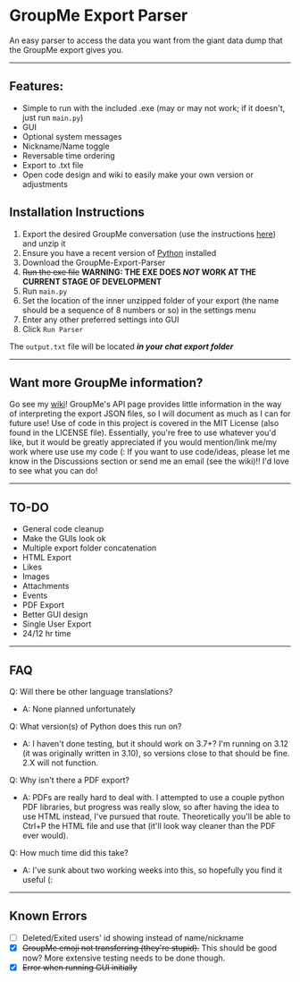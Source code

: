 # GroupMe Export Parser
 An easy parser to access the data you want from the giant data dump that the GroupMe export gives you.

***
## Features:

- Simple to run with the included .exe (may or may not work; if it doesn't, just run `main.py`)
- GUI
- Optional system messages
- Nickname/Name toggle
- Reversable time ordering
- Export to .txt file
- Open code design and wiki to easily make your own version or adjustments


## Installation Instructions
1. Export the desired GroupMe conversation (use the instructions [here](https://support.microsoft.com/en-us/office/how-do-i-export-my-groupme-data-1f6875bf-7871-4ade-8608-4c606cd5f518)) and unzip it
3. Ensure you have a recent version of [Python](https://python.org) installed
4. Download the GroupMe-Export-Parser
5. ~~Run the exe file~~ **WARNING: THE EXE DOES *NOT* WORK AT THE CURRENT STAGE OF DEVELOPMENT**
6. Run `main.py`
7. Set the location of the inner unzipped folder of your export (the name should be a sequence of 8 numbers or so) in the settings menu
8. Enter any other preferred settings into GUI
9. Click `Run Parser`


The `output.txt` file will be located ***in your chat export folder***

***

## Want more GroupMe information?

Go see my [wiki](https://github.com/theTrueEnder/GroupMe-Export-Parser/wiki)! GroupMe's API page provides little information in the way of interpreting the export JSON files, so I will document as much as I can for future use! Use of code in this project is covered in the MIT License (also found in the LICENSE file). Essentially, you're free to use whatever you'd like, but it would be greatly appreciated if you would mention/link me/my work where use use my code (:  If you want to use code/ideas, please let me know in the Discussions section or send me an email (see the wiki)!! I'd love to see what you can do!

***

## TO-DO

- General code cleanup
- Make the GUIs look ok
- Multiple export folder concatenation
- HTML Export
- Likes
- Images
- Attachments
- Events
- PDF Export
- Better GUI design
- Single User Export
- 24/12 hr time

***

## FAQ

Q: Will there be other language translations? 

- A: None planned unfortunately

Q: What version(s) of Python does this run on?

- A: I haven't done testing, but it should work on 3.7+? I'm running on 3.12 (it was originally written in 3.10), so versions close to that should be fine. 2.X will not function.

Q: Why isn't there a PDF export?

- A: PDFs are really hard to deal with. I attempted to use a couple python PDF libraries, but progress was really slow, so after having the idea to use HTML instead, I've pursued that route. Theoretically you'll be able to Ctrl+P the HTML file and use that (it'll look way cleaner than the PDF ever would).

Q: How much time did this take?

- A: I've sunk about two working weeks into this, so hopefully you find it useful (:

***

## Known Errors

- [ ] Deleted/Exited users' id showing instead of name/nickname
- [X] ~~GroupMe emoji not transferring (they're stupid).~~ This should be good now? More extensive testing needs to be done though.
- [X] ~~Error when running GUI initially~~

